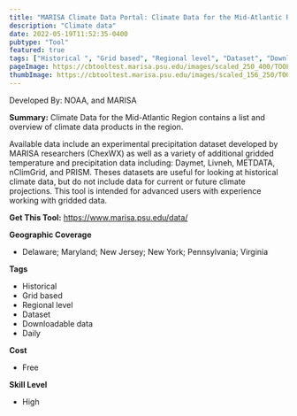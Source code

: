 ```yaml
---
title: "MARISA Climate Data Portal: Climate Data for the Mid-Atlantic Region"
description: "Climate data"
date: 2022-05-19T11:52:35-0400
pubtype: "Tool"
featured: true
tags: ["Historical ", "Grid based", "Regional level", "Dataset", "Downloadable data", "Daily"]
pageImage: https://cbtooltest.marisa.psu.edu/images/scaled_250_400/TOOLID_13.1_ScreenCapture-1.png
thumbImage: https://cbtooltest.marisa.psu.edu/images/scaled_156_250/TOOLID_13.1_ScreenCapture-1.png
---
```

Developed By: NOAA, and MARISA

**Summary:** Climate Data for the Mid-Atlantic Region contains a list and overview of climate data products in the region. 

Available data include an experimental precipitation dataset developed by MARISA researchers (ChexWX) as well as a variety of additional gridded temperature and precipitation data including: Daymet, Livneh, METDATA, nClimGrid, and PRISM.  Theses datasets are useful for looking at historical climate data, but do not include data for current or future climate projections. This tool is intended for advanced users with experience working with gridded data.



__**Get This Tool:**__ https://www.marisa.psu.edu/data/

__**Geographic Coverage**__
- Delaware; Maryland; New Jersey; New York; Pennsylvania; Virginia

__**Tags**__
-  Historical 
-  Grid based
-  Regional level
-  Dataset
-  Downloadable data
-  Daily

__**Cost**__
- Free

__**Skill Level**__
- High
